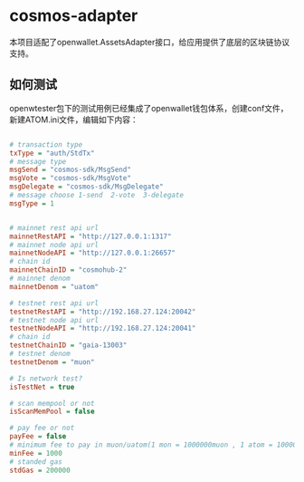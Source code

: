 # cosmos-adapter

本项目适配了openwallet.AssetsAdapter接口，给应用提供了底层的区块链协议支持。

## 如何测试

openwtester包下的测试用例已经集成了openwallet钱包体系，创建conf文件，新建ATOM.ini文件，编辑如下内容：

```ini

# transaction type
txType = "auth/StdTx"
# message type
msgSend = "cosmos-sdk/MsgSend"
msgVote = "cosmos-sdk/MsgVote"
msgDelegate = "cosmos-sdk/MsgDelegate"
# message choose 1-send  2-vote  3-delegate
msgType = 1


# mainnet rest api url
mainnetRestAPI = "http://127.0.0.1:1317"
# mainnet node api url
mainnetNodeAPI = "http://127.0.0.1:26657"
# chain id
mainnetChainID = "cosmohub-2"
# mainnet denom
mainnetDenom = "uatom"

# testnet rest api url
testnetRestAPI = "http://192.168.27.124:20042"
# testnet node api url
testnetNodeAPI = "http://192.168.27.124:20041"
# chain id
testnetChainID = "gaia-13003"
# testnet denom
testnetDenom = "muon"

# Is network test?
isTestNet = true

# scan mempool or not
isScanMemPool = false

# pay fee or not
payFee = false
# minimum fee to pay in muon/uatom(1 mon = 1000000muon , 1 atom = 1000000uatom)
minFee = 1000
# standed gas
stdGas = 200000


```
